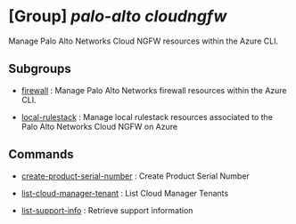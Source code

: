 # [Group] _palo-alto cloudngfw_

Manage Palo Alto Networks Cloud NGFW resources within the Azure CLI.

## Subgroups

- [firewall](/Commands/palo-alto/cloudngfw/firewall/readme.md)
: Manage Palo Alto Networks firewall resources within the Azure CLI.

- [local-rulestack](/Commands/palo-alto/cloudngfw/local-rulestack/readme.md)
: Manage local rulestack resources associated to the Palo Alto Networks Cloud NGFW on Azure

## Commands

- [create-product-serial-number](/Commands/palo-alto/cloudngfw/_create-product-serial-number.md)
: Create Product Serial Number

- [list-cloud-manager-tenant](/Commands/palo-alto/cloudngfw/_list-cloud-manager-tenant.md)
: List Cloud Manager Tenants

- [list-support-info](/Commands/palo-alto/cloudngfw/_list-support-info.md)
: Retrieve support information
